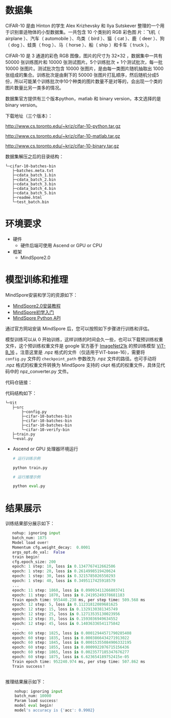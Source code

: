 # 数据集

CIFAR-10 是由 Hinton 的学生 Alex Krizhevsky 和 Ilya Sutskever 整理的一个用于识别普适物体的小型数据集。一共包含 10 个类别的 RGB 彩色图 片：飞机（ airplane ）、汽车（ automobile ）、鸟类（ bird ）、猫（ cat ）、鹿（ deer ）、狗（ dog ）、蛙类（ frog ）、马（ horse ）、船（ ship ）和卡车（ truck ）。

CIFAR-10 是 3 通道的彩色 RGB 图像，图片的尺寸为 32×32 ，数据集中一共有 50000 张训练图片和 10000 张测试图片。5个训练批次 + 1个测试批次，每一批 10000 张图片。测试批次包含 10000 张图片，是由每一类图片随机抽取出 1000 张组成的集合。训练批次是由剩下的 50000 张图片打乱顺序，然后随机分成5份，所以可能某个训练批次中10个种类的图片数量不是对等的，会出现一个类的图片数量比另一类多的情况。

数据集官方提供有三个版本python，matlab 和 binary version，本文选择的是 binary version。

下载地址（三个版本）：

http://www.cs.toronto.edu/~kriz/cifar-10-python.tar.gz

http://www.cs.toronto.edu/~kriz/cifar-10-matlab.tar.gz

http://www.cs.toronto.edu/~kriz/cifar-10-binary.tar.gz

数据集解压之后的目录结构：

 ```text
└─cifar-10-batches-bin
    ├─batches.meta.txt
    ├─cdata_batch_1.bin
    ├─cdata_batch_2.bin
    ├─cdata_batch_3.bin
    ├─cdata_batch_4.bin
    ├─cdata_batch_5.bin
    ├─readme.html
    └─test_batch.bin
```

# 环境要求

- 硬件
    - 硬件后端可使用 Ascend or GPU or CPU
- 框架
    - MindSpore2.0


# 模型训练和推理

MindSpore安装和学习的资源如下：
   - [MindSpore2.0安装教程](https://www.mindspore.cn/install)
   - [MindSpore初学入门](https://www.mindspore.cn/tutorials/zh-CN/r2.0/index.html)
   - [MindSpore Python API](https://www.mindspore.cn/docs/zh-CN/r2.0/index.html)


通过官方网站安装 MindSpore 后，您可以按照如下步骤进行训练和评估。

模型训练可以从 0 开始训练，这样训练的时间会久一些，也可以下载预训练权重文件，这个预训练权重文件是 google 官方基于 [ImageNet21k](https://console.cloud.google.com/storage/vit_models/) 的预训练模型 [ViT-B_16](http://storage.googleapis.com/vit_models/imagenet21k/ViT-B_16.npz) 。注意这里是 .npz 格式的文件（仅适用于ViT-base-16），需要将 `config.py` 文件的 `checkpoint_path` 参数改为 .npz 文件的路径。也可手动将 .npz 格式的权重文件转换为 MindSpore 支持的 ckpt 格式的权重文件，具体见代码中的 npz_converter.py 文件。

代码仓链接：

代码结构如下：

 ```text
└─Vit
    ├─src
        ├─config.py
        ├─cifar-10-batches-bin
        ├─cifar-10-batches-bin
        ├─cifar-10-batches-bin
        └─cifar-10-verify-bin
    ├─train.py
    └─eval.py
```



- Ascend or GPU 处理器环境运行

  ```python
  # 运行训练示例

  python train.py
  
  # 运行推理示例

  python eval.py

# 结果展示

训练结果部分展示如下：

 ```python
    nohup: ignoring input
    batch_num: 1875
    Model load over!
    Momentum cfg.weight_decay:  0.0001
    args_opt.do_val:  False
    train begin!
    cfg.epoch_size: 200
    epoch: 1 step: 10, loss is 0.1347767412662506
    epoch: 1 step: 20, loss is 0.2614998519420624
    epoch: 1 step: 30, loss is 0.3215785026550293
    epoch: 1 step: 40, loss is 0.3495117425918579
    ...
    epoch: 11 step: 1860, loss is 0.09093411266803741
    epoch: 11 step: 1870, loss is 0.24195249378681183
    Train epoch time: 955440.238 ms, per step time: 509.568 ms
    epoch: 12 step: 5, loss is 0.11231812089681625
    epoch: 12 step: 15, loss is 0.1329130381345749
    epoch: 12 step: 25, loss is 0.12713535130023956
    epoch: 12 step: 35, loss is 0.1593036949634552
    epoch: 12 step: 45, loss is 0.14036336541175842
    ...
    epoch: 60 step: 1825, loss is 0.00012944571790285408
    epoch: 60 step: 1835, loss is 0.0003866434271913022
    epoch: 60 step: 1845, loss is 0.00015355084906332195
    epoch: 60 step: 1855, loss is 0.0009922076715156436
    epoch: 60 step: 1865, loss is 0.0023577185347676277
    epoch: 60 step: 1875, loss is 6.623654189752415e-05
    Train epoch time: 952240.974 ms, per step time: 507.862 ms
    Train success！
    
```

推理结果展示如下：

```python
    nohup: ignoring input
    batch_num: 10000
    Param load success!
    model eval begin!
    model's accuracy is {'acc': 0.9902}
```
